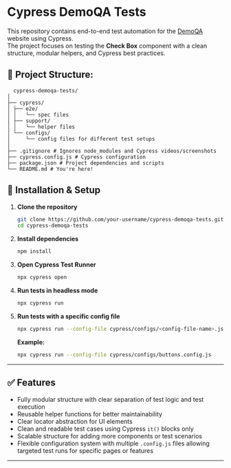 # Cypress DemoQA Tests

This repository contains end-to-end test automation for the [DemoQA](https://demoqa.com/) website using Cypress.  
The project focuses on testing the **Check Box** component with a clean structure, modular helpers, and Cypress best practices.


## 📁 Project Structure:
```
  cypress-demoqa-tests/
│
├── cypress/
│ ├── e2e/
│ │   └── spec files
│ ├── support/
│ │   └── helper files
│ └── configs/
│     └── config files for different test setups
│
├── .gitignore # Ignores node_modules and Cypress videos/screenshots
├── cypress.config.js # Cypress configuration
├── package.json # Project dependencies and scripts
└── README.md # You're here!
```
## 🚀 Installation & Setup

1. **Clone the repository**
   ```bash
   git clone https://github.com/your-username/cypress-demoqa-tests.git
   cd cypress-demoqa-tests
   ```

2. **Install dependencies**
   ```bash
   npm install
   ```

3. **Open Cypress Test Runner**
   ```bash
   npx cypress open
   ```

4. **Run tests in headless mode**
   ```bash
   npx cypress run
   ```

5. **Run tests with a specific config file**
   ```bash
   npx cypress run --config-file cypress/configs/<config-file-name>.js
   ```
   **Example:**
   ```bash
   npx cypress run --config-file cypress/configs/buttons.config.js
   ```

---

## ✅ Features

- Fully modular structure with clear separation of test logic and test execution
- Reusable helper functions for better maintainability
- Clear locator abstraction for UI elements
- Clean and readable test cases using Cypress `it()` blocks only
- Scalable structure for adding more components or test scenarios
- Flexible configuration system with multiple `.config.js` files allowing targeted test runs for specific pages or features
---
